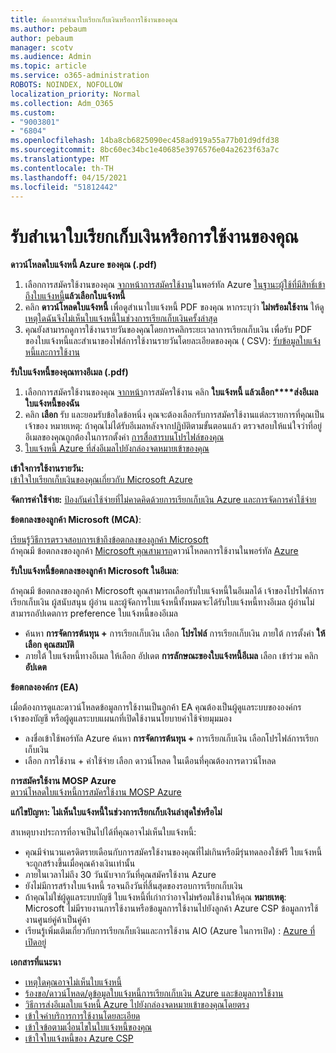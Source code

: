 ```yaml
---
title: ต้องการสําเนาใบเรียกเก็บเงินหรือการใช้งานของคุณ
ms.author: pebaum
author: pebaum
manager: scotv
ms.audience: Admin
ms.topic: article
ms.service: o365-administration
ROBOTS: NOINDEX, NOFOLLOW
localization_priority: Normal
ms.collection: Adm_O365
ms.custom:
- "9003801"
- "6804"
ms.openlocfilehash: 14ba8cb6825090ec458ad919a55a77b01d9dfd38
ms.sourcegitcommit: 8bc60ec34bc1e40685e3976576e04a2623f63a7c
ms.translationtype: MT
ms.contentlocale: th-TH
ms.lasthandoff: 04/15/2021
ms.locfileid: "51812442"
---
```

# <a name="get-a-copy-of-your-bill-or-usage"></a>รับสําเนาใบเรียกเก็บเงินหรือการใช้งานของคุณ

**ดาวน์โหลดใบแจ้งหนี้ Azure ของคุณ (.pdf)**

1. เลือกการสมัครใช้งานของคุณ [จากหน้าการสมัครใช้งาน](https://portal.azure.com/#blade/Microsoft_Azure_Billing/SubscriptionsBlade)ในพอร์ทัล Azure [ในฐานะผู้ใช้ที่มีสิทธิ์เข้าถึงใบแจ้งหนี้](https://docs.microsoft.com/azure/cost-management-billing/manage/manage-billing-access?WT.mc_id=Portal-Microsoft_Azure_Support)**แล้วเลือกใบแจ้งหนี้**
2. คลิก **ดาวน์โหลดใบแจ้งหนี้** เพื่อดูสําเนาใบแจ้งหนี้ PDF ของคุณ หากระบุว่า **ไม่พร้อมใช้งาน** ให้ดู [เหตุใดฉันจึงไม่เห็นใบแจ้งหนี้ในช่วงการเรียกเก็บเงินครั้งล่าสุด](https://docs.microsoft.com/azure/cost-management-billing/manage/download-azure-invoice-daily-usage-date?WT.mc_id=Portal-Microsoft_Azure_Support#noinvoice)
3. คุณยังสามารถดูการใช้งานรายวันของคุณโดยการคลิกระยะเวลาการเรียกเก็บเงิน เพื่อรับ PDF ของใบแจ้งหนี้และสําเนาของไฟล์การใช้งานรายวันโดยละเอียดของคุณ ( CSV): [รับข้อมูลใบแจ้งหนี้และการใช้งาน](https://docs.microsoft.com/azure/cost-management-billing/manage/download-azure-invoice-daily-usage-date?WT.mc_id=Portal-Microsoft_Azure_Support)

**รับใบแจ้งหนี้ของคุณทางอีเมล (.pdf)**

1. เลือกการสมัครใช้งานของคุณ [จากหน้า](https://ms.portal.azure.com/#blade/Microsoft_Azure_Billing/SubscriptionsBlade)การสมัครใช้งาน คลิก **ใบแจ้งหนี้ แล้วเลือก****ส่งอีเมลใบแจ้งหนี้ของฉัน**
2. คลิก **เลือก** รับ และยอมรับข้อใดข้อหนึ่ง คุณจะต้องเลือกรับการสมัครใช้งานแต่ละรายการที่คุณเป็นเจ้าของ หมายเหตุ: ถ้าคุณไม่ได้รับอีเมลหลังจากปฏิบัติตามขั้นตอนแล้ว ตรวจสอบให้แน่ใจว่าที่อยู่อีเมลของคุณถูกต้องในการกตั้งค่า [การสื่อสารบนโปรไฟล์ของคุณ](https://account.windowsazure.com/profile)
3. [ใบแจ้งหนี้ Azure ที่ส่งอีเมลไปยังกล่องจดหมายเข้าของคุณ](https://azure.microsoft.com/blog/azure-email-invoices/)

**เข้าใจการใช้งานรายวัน:**  
 [เข้าใจใบเรียกเก็บเงินของคุณเกี่ยวกับ Microsoft Azure](https://docs.microsoft.com/azure/cost-management-billing/understand/review-individual-bill?WT.mc_id=Portal-Microsoft_Azure_Support)  

**จัดการค่าใช้จ่าย:** [ป้องกันค่าใช้จ่ายที่ไม่คาดคิดด้วยการเรียกเก็บเงิน Azure และการจัดการค่าใช้จ่าย](https://docs.microsoft.com/azure/cost-management-billing/manage/getting-started?WT.mc_id=Portal-Microsoft_Azure_Support)  

**ข้อตกลงของลูกค้า Microsoft (MCA)**:

[เรียนรู้วิธีการตรวจสอบการเข้าถึงข้อตกลงของลูกค้า Microsoft](https://docs.microsoft.com/azure/cost-management-billing/manage/download-azure-invoice-daily-usage-date?WT.mc_id=Portal-Microsoft_Azure_Support#check-access-to-a-microsoft-customer-agreement)  
ถ้าคุณมี ข้อตกลงของลูกค้า [Microsoft คุณสามารถ](https://docs.microsoft.com/azure/cost-management-billing/manage/download-azure-invoice-daily-usage-date?WT.mc_id=Portal-Microsoft_Azure_Support#check-access-to-a-microsoft-customer-agreement)ดาวน์โหลดการใช้งานในพอร์ทัล [Azure](https://portal.azure.com/)

**รับใบแจ้งหนี้ข้อตกลงของลูกค้า Microsoft ในอีเมล**:

ถ้าคุณมี ข้อตกลงของลูกค้า Microsoft คุณสามารถเลือกรับใบแจ้งหนี้ในอีเมลได้ เจ้าของโปรไฟล์การเรียกเก็บเงิน ผู้สนับสนุน ผู้อ่าน และผู้จัดการใบแจ้งหนี้ทั้งหมดจะได้รับใบแจ้งหนี้ทางอีเมล ผู้อ่านไม่สามารถอัปเดตการ preference ใบแจ้งหนี้ของอีเมล

- ค้นหา **การจัดการต้นทุน +** การเรียกเก็บเงิน เลือก **โปรไฟล์** การเรียกเก็บเงิน ภายใต้ การตั้งค่า **ให้เลือก คุณสมบัติ**
- ภายใต้ ใบแจ้งหนี้ทางอีเมล ให้เลือก อัปเดต **การลักษณะของใบแจ้งหนี้อีเมล** เลือก เข้าร่วม คลิก **อัปเดต**

**ข้อตกลงองค์กร (EA)**

เมื่อต้องการดูและดาวน์โหลดข้อมูลการใช้งานเป็นลูกค้า EA คุณต้องเป็นผู้ดูแลระบบขององค์กร เจ้าของบัญชี หรือผู้ดูแลระบบแผนกที่เปิดใช้งานนโยบายค่าใช้จ่ายมุมมอง

- ลงชื่อเข้าใช้พอร์ทัล Azure ค้นหา **การจัดการต้นทุน +** การเรียกเก็บเงิน เลือกโปรไฟล์การเรียกเก็บเงิน
- เลือก การใช้งาน + ค่าใช้จ่าย เลือก ดาวน์โหลด ในเดือนที่คุณต้องการดาวน์โหลด

**การสมัครใช้งาน MOSP Azure**  
[ดาวน์โหลดใบแจ้งหนี้การสมัครใช้งาน MOSP Azure](https://docs.microsoft.com/azure/cost-management-billing/understand/download-azure-invoice?WT.mc_id=Portal-Microsoft_Azure_Support#download-your-mosp-azure-subscription-invoice)

**แก้ไขปัญหา: ไม่เห็นใบแจ้งหนี้ในช่วงการเรียกเก็บเงินล่าสุดใช่หรือไม่**

สาเหตุบางประการที่อาจเป็นไปได้ที่คุณอาจไม่เห็นใบแจ้งหนี้:

- คุณมีจํานวนเครดิตรายเดือนกับการสมัครใช้งานของคุณที่ไม่เกินหรือมีรุ่นทดลองใช้ฟรี ใบแจ้งหนี้จะถูกสร้างขึ้นเมื่อคุณค้างเงินเท่านั้น
- ภายในเวลาไม่ถึง 30 วันนับจากวันที่คุณสมัครใช้งาน Azure
- ยังไม่มีการสร้างใบแจ้งหนี้ รอจนถึงวันที่สิ้นสุดของรอบการเรียกเก็บเงิน
- ถ้าคุณไม่ใช่ผู้ดูแลระบบบัญชี ใบแจ้งหนี้ที่เก่ากว่าอาจไม่พร้อมใช้งานให้คุณ **หมายเหตุ**: Microsoft ไม่มีรายงานการใช้งานหรือข้อมูลการใช้งานไปยังลูกค้า Azure CSP ข้อมูลการใช้งานศูนย์คู่ค้าเป็นคู่ค้า
- เรียนรู้เพิ่มเติมเกี่ยวกับการเรียกเก็บเงินและการใช้งาน AIO (Azure ในการเปิด) : [Azure ที่เปิดอยู่](https://azure.microsoft.com/offers/ms-azr-0111p/)

**เอกสารที่แนะนา**

- [เหตุใดคุณอาจไม่เห็นใบแจ้งหนี้](https://docs.microsoft.com/azure/cost-management-billing/understand/download-azure-invoice?WT.mc_id=Portal-Microsoft_Azure_Support#noinvoice)
- [ร้องขอ/ดาวน์โหลด/ดูข้อมูลใบแจ้งหนี้การเรียกเก็บเงิน Azure และข้อมูลการใช้งาน](https://docs.microsoft.com/azure/cost-management-billing/manage/download-azure-invoice-daily-usage-date?WT.mc_id=Portal-Microsoft_Azure_Support)
- [วิธีการส่งอีเมลใบแจ้งหนี้ Azure ไปยังกล่องจดหมายเข้าของคุณโดยตรง](https://docs.microsoft.com/azure/cost-management-billing/manage/download-azure-invoice-daily-usage-date?WT.mc_id=Portal-Microsoft_Azure_Support)
- [เข้าใจค่าบริการการใช้งานโดยละเอียด](https://docs.microsoft.com/azure/cost-management-billing/understand/review-individual-bill?WT.mc_id=Portal-Microsoft_Azure_Support#csv)
- [เข้าใจข้อตามเงื่อนไขในใบแจ้งหนี้ของคุณ](https://docs.microsoft.com/azure/cost-management-billing/understand/understand-invoice?WT.mc_id=Portal-Microsoft_Azure_Support)
- [เข้าใจใบแจ้งหนี้ของ Azure CSP](https://docs.microsoft.com/partner-center/azure-plan-lp?WT.mc_id=Portal-Microsoft_Azure_Support)

